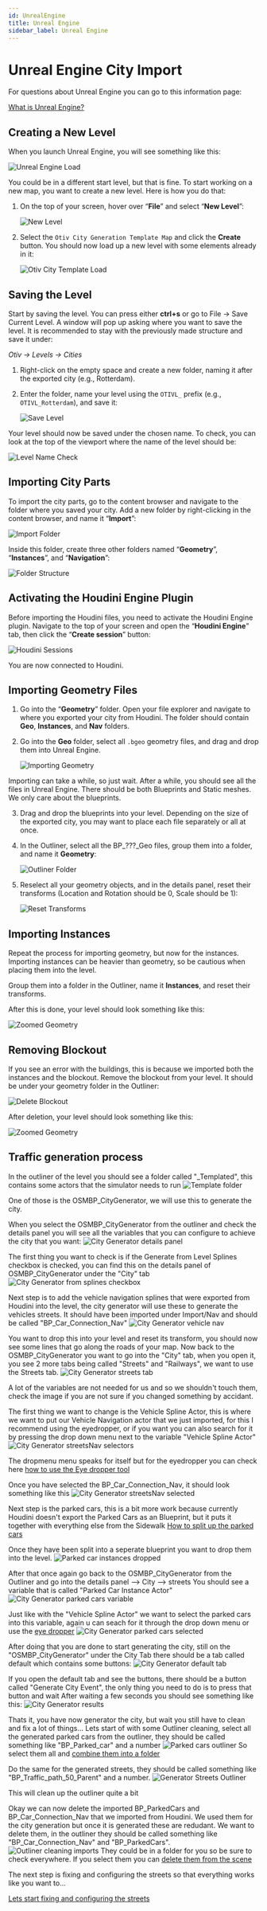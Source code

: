 ```yaml
---
id: UnrealEngine
title: Unreal Engine
sidebar_label: Unreal Engine
---
```


# Unreal Engine City Import

For questions about Unreal Engine you can go to this information page:

[What is Unreal Engine?](https://otiv-jonas-samyn.github.io/otivSimulator/docs/CityGeneration/UnrealEngine)

## Creating a New Level

When you launch Unreal Engine, you will see something like this:

![Unreal Engine Load](../images/UnrealEngine/UE_Load.png)

You could be in a different start level, but that is fine. To start working on a new map, you want to create a new level. Here is how you do that:

1. On the top of your screen, hover over “**File**” and select “**New Level**”:

    ![New Level](../images/UnrealEngine/UE_new_level.png)

2. Select the `Otiv City Generation Template Map` and click the **Create** button. You should now load up a new level with some elements already in it:

    ![Otiv City Template Load](../images/UnrealEngine/ue_otiv_city_template_load.png)

## Saving the Level

Start by saving the level. You can press either **ctrl+s** or go to File → Save Current Level. A window will pop up asking where you want to save the level. It is recommended to stay with the previously made structure and save it under:

_Otiv → Levels → Cities_

1. Right-click on the empty space and create a new folder, naming it after the exported city (e.g., Rotterdam).
2. Enter the folder, name your level using the `OTIVL_` prefix (e.g., `OTIVL_Rotterdam`), and save it:

    ![Save Level](../images/UnrealEngine/ue_level_saving.png)

Your level should now be saved under the chosen name. To check, you can look at the top of the viewport where the name of the level should be:

![Level Name Check](../images/UnrealEngine/ue_level_name_check.png)

## Importing City Parts

To import the city parts, go to the content browser and navigate to the folder where you saved your city. Add a new folder by right-clicking in the content browser, and name it “**Import**”:

![Import Folder](../images/UnrealEngine/ue_folder_import.png)

Inside this folder, create three other folders named “**Geometry**”, “**Instances**”, and “**Navigation**”:

![Folder Structure](../images/UnrealEngine/ue_folder_structure.png)

## Activating the Houdini Engine Plugin

Before importing the Houdini files, you need to activate the Houdini Engine plugin. Navigate to the top of your screen and open the “**Houdini Engine**” tab, then click the “**Create session**” button:

![Houdini Sessions](../images/UnrealEngine/ue_houdini_sessions.png)

You are now connected to Houdini.

## Importing Geometry Files

1. Go into the “**Geometry**” folder. Open your file explorer and navigate to where you exported your city from Houdini. The folder should contain **Geo**, **Instances**, and **Nav** folders.
2. Go into the **Geo** folder, select all `.bgeo` geometry files, and drag and drop them into Unreal Engine.

    ![Importing Geometry](../images/UnrealEngine/ue_geo_dropping.png)

Importing can take a while, so just wait. After a while, you should see all the files in Unreal Engine. There should be both Blueprints and Static meshes. We only care about the blueprints.

3. Drag and drop the blueprints into your level. Depending on the size of the exported city, you may want to place each file separately or all at once.

4. In the Outliner, select all the BP_???_Geo files, group them into a folder, and name it **Geometry**:

    ![Outliner Folder](../images/UnrealEngine/ue_geo_outliner.png)

5. Reselect all your geometry objects, and in the details panel, reset their transforms (Location and Rotation should be 0, Scale should be 1):

    ![Reset Transforms](../images/UnrealEngine/ue_geo_details.png)

## Importing Instances

Repeat the process for importing geometry, but now for the instances. Importing instances can be heavier than geometry, so be cautious when placing them into the level.

Group them into a folder in the Outliner, name it **Instances**, and reset their transforms.

After this is done, your level should look something like this:

![Zoomed Geometry](../images/UnrealEngine/ue_geo_check.png)

## Removing Blockout

If you see an error with the buildings, this is because we imported both the instances and the blockout. Remove the blockout from your level. It should be under your geometry folder in the Outliner:

![Delete Blockout](../images/UnrealEngine/ue_blockout_delete.png)

After deletion, your level should look something like this:

![Zoomed Geometry](../images/UnrealEngine/ue_geo_zoom.png)

## Traffic generation process

In the outliner of the level you should see a folder called "_Templated", this contains some actors that the simulator needs to run
![Template folder](../images/UnrealEngine/ue_levelTemplate_TemplateFolder.png)

One of those is the OSMBP_CityGenerator, we will use this to generate the city.

When you select the OSMBP_CityGenerator from the outliner and check the details panel you will see all the variables that you can configure to achieve the city that you want:
![City Generator details panel](../images/UnrealEngine/ue_city_generator_details.png)

The first thing you want to check is if the Generate from Level Splines checkbox is checked, you can find this on the details panel of OSMBP_CityGenerator under the "City" tab
![City Generator from splines checkbox](../images/UnrealEngine/ue_city_generator_fromsplines.png)

Next step is to add the vehicle navigation splines that were exported from Houdini into the level, the city generator will use these to generate the vehicles streets. It should have been imported under Import/Nav and should be called "BP_Car_Connection_Nav"
![City Generator vehicle nav](../images/UnrealEngine/ue_city_generator_vehicleNav.png)

You want to drop this into your level and reset its transform, you should now see some lines that go along the roads of your map.
Now back to the OSMBP_CityGenerator you want to go into the "City" tab, when you open it, you see 2 more tabs being called "Streets" and "Railways", we want to use the Streets tab.
![City Generator streets tab](../images/UnrealEngine/ue_city_generator_streetsTab.png)

A lot of the variables are not needed for us and so we shouldn't touch them, check the image if you are not sure if you changed something by accidant.

The first thing we want to change is the Vehicle Spline Actor, this is where we want to put our Vehicle Navigation actor that we just imported, for this I recommend using the eyedropper, or if you want you can also search for it by pressing the drop down menu next to the variable "Vehicle Spline Actor"
![City Generator streetsNav selectors](../images/UnrealEngine/ue_city_generator_NavSelector.png)

The dropmenu menu speaks for itself but for the eyedropper you can check here [how to use the Eye dropper tool](../Softwares/HowToUnrealEngine.md#eye-dropper)

Once you have selected the BP_Car_Connection_Nav, it should look something like this
![City Generator streetsNav selected](../images/UnrealEngine/ue_city_generator_vehicleNav_selected.png)

Next step is the parked cars, this is a bit more work because currently Houdini doesn't export the Parked Cars as an Blueprint, but it puts it together with everything else from the Sidewalk
[How to split up the parked cars](../Softwares/HowToUnrealEngine.md)

Once they have been split into a seperate blueprint you want to drop them into the level.
![Parked car instances dropped](../images/UnrealEngine/ue_parkedcar_imported.png)

After that once again go back to the OSMBP_CityGenerator from the Outliner and go into the details panel --> City --> streets
You should see a variable that is called "Parked Car Instance Actor"
![City Generator parked cars variable](../images/UnrealEngine/ue_city_generator_parked_cars_var.png)

Just like with the "Vehicle Spline Actor" we want to select the parked cars into this variable, again u can seach for it through the drop down menu or use the [eye dropper](../Softwares/HowToUnrealEngine.md#eye-dropper)
![City Generator parked cars selected](../images/UnrealEngine/ue_city_generator_parked_cars_selected.png)

After doing that you are done to start generating the city, still on the "OSMBP_CityGenerator" under the City Tab there should be a tab called default which contains some buttons:
![City Generator default tab](../images/UnrealEngine/ue_city_generator_defaultTab.png)

If you open the default tab and see the buttons, there should be a button called "Generate City Event", the only thing you need to do is to press that button and wait
After waiting a few seconds you should see something like this:
![City Generator results](../images/UnrealEngine/ue_city_generator_results.png)

Thats it, you have now generator the city, but wait you still have to clean and fix a lot of things...
Lets start of with some Outliner cleaning, select all the generated parked cars from the outliner, they should be called something like "BP_Parked_car" and a number
![Parked cars outliner](../images/UnrealEngine/ue_parkedcars_outliner.png)
So select them all and [combine them into a folder](../Softwares/HowToUnrealEngine.md#outliner-combining-into-folder)

Do the same for the generated streets, they should be called something like "BP_Traffic_path_50_Parent" and a number.
![Generator Streets Outliner](../images/UnrealEngine/ue_streets_generated.png)

This will clean up the outliner quite a bit

Okay we can now delete the imported BP_ParkedCars and BP_Car_Connection_Nav that we imported from Houdini. We used them for the city generation but once it is generated these are redudant.
We want to delete them, in the outliner they should be called something like "BP_Car_Connection_Nav" and "BP_ParkedCars".
![Outliner cleaning imports](../images/UnrealEngine/ue_outliner_cleaning_imports.png)
They could be in a folder for you so be sure to check everywhere. If you select them you can [delete them from the scene](../Softwares/HowToUnrealEngine.md#how-to-delete-an-actor-from-a-level)

The next step is fixing and configuring the streets so that everything works like you want to...

[Lets start fixing and configuring the streets](./StreetFixing.md)
